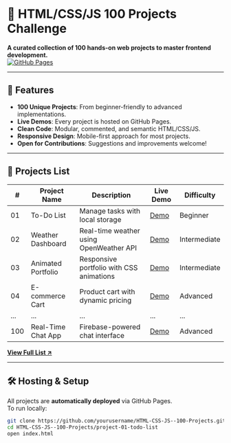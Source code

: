 # 🌟 HTML/CSS/JS 100 Projects Challenge

**A curated collection of 100 hands-on web projects to master frontend development.**  
[![GitHub Pages](https://img.shields.io/badge/Live%20Demo-Available-brightgreen)](https://Abdul-Sami-Abbasi.github.io/HTML-CSS-JS--100-Projects/)

---

## 🚀 Features
- **100 Unique Projects**: From beginner-friendly to advanced implementations.
- **Live Demos**: Every project is hosted on GitHub Pages.
- **Clean Code**: Modular, commented, and semantic HTML/CSS/JS.
- **Responsive Design**: Mobile-first approach for most projects.
- **Open for Contributions**: Suggestions and improvements welcome!

---

## 📂 Projects List

| #   | Project Name          | Description                          | Live Demo | Difficulty  |
|-----|-----------------------|--------------------------------------|-----------|-------------|
| 01  | To-Do List            | Manage tasks with local storage      | [Demo](https://yourusername.github.io/HTML-CSS-JS--100-Projects/project-01-todo-list/) | Beginner    |
| 02  | Weather Dashboard     | Real-time weather using OpenWeather API | [Demo](...) | Intermediate |
| 03  | Animated Portfolio    | Responsive portfolio with CSS animations | [Demo](...) | Intermediate |
| 04  | E-commerce Cart       | Product cart with dynamic pricing    | [Demo](...) | Advanced    |
| ... | ...                   | ...                                  | ...       | ...         |
| 100 | Real-Time Chat App    | Firebase-powered chat interface      | [Demo](...) | Advanced    |

**[View Full List ↗](PROJECTS.md)**

---

## 🛠️ Hosting & Setup
All projects are **automatically deployed** via GitHub Pages.  
To run locally:
```bash
git clone https://github.com/yourusername/HTML-CSS-JS--100-Projects.git
cd HTML-CSS-JS--100-Projects/project-01-todo-list
open index.html
